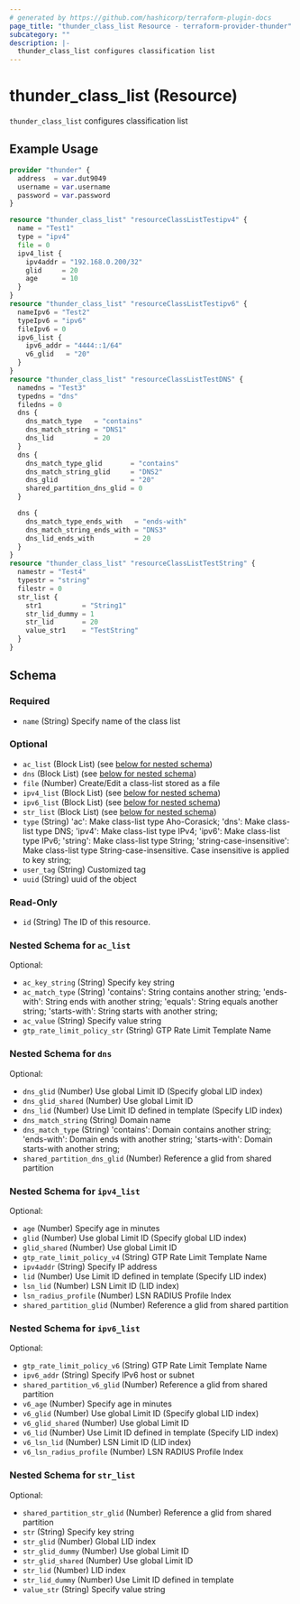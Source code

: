 ```yaml
---
# generated by https://github.com/hashicorp/terraform-plugin-docs
page_title: "thunder_class_list Resource - terraform-provider-thunder"
subcategory: ""
description: |-
  thunder_class_list configures classification list
---
```


# thunder_class_list (Resource)

`thunder_class_list` configures classification list

## Example Usage

```terraform
provider "thunder" {
  address  = var.dut9049
  username = var.username
  password = var.password
}

resource "thunder_class_list" "resourceClassListTestipv4" {
  name = "Test1"
  type = "ipv4"
  file = 0
  ipv4_list {
    ipv4addr = "192.168.0.200/32"
    glid     = 20
    age      = 10
  }
}
resource "thunder_class_list" "resourceClassListTestipv6" {
  nameIpv6 = "Test2"
  typeIpv6 = "ipv6"
  fileIpv6 = 0
  ipv6_list {
    ipv6_addr = "4444::1/64"
    v6_glid   = "20"
  }
}
resource "thunder_class_list" "resourceClassListTestDNS" {
  namedns = "Test3"
  typedns = "dns"
  filedns = 0
  dns {
    dns_match_type   = "contains"
    dns_match_string = "DNS1"
    dns_lid          = 20
  }
  dns {
    dns_match_type_glid       = "contains"
    dns_match_string_glid     = "DNS2"
    dns_glid                  = "20"
    shared_partition_dns_glid = 0
  }

  dns {
    dns_match_type_ends_with   = "ends-with"
    dns_match_string_ends_with = "DNS3"
    dns_lid_ends_with          = 20
  }
}
resource "thunder_class_list" "resourceClassListTestString" {
  namestr = "Test4"
  typestr = "string"
  filestr = 0
  str_list {
    str1          = "String1"
    str_lid_dummy = 1
    str_lid       = 20
    value_str1    = "TestString"
  }
}
```

<!-- schema generated by tfplugindocs -->
## Schema

### Required

- `name` (String) Specify name of the class list

### Optional

- `ac_list` (Block List) (see [below for nested schema](#nestedblock--ac_list))
- `dns` (Block List) (see [below for nested schema](#nestedblock--dns))
- `file` (Number) Create/Edit a class-list stored as a file
- `ipv4_list` (Block List) (see [below for nested schema](#nestedblock--ipv4_list))
- `ipv6_list` (Block List) (see [below for nested schema](#nestedblock--ipv6_list))
- `str_list` (Block List) (see [below for nested schema](#nestedblock--str_list))
- `type` (String) 'ac': Make class-list type Aho-Corasick; 'dns': Make class-list type DNS; 'ipv4': Make class-list type IPv4; 'ipv6': Make class-list type IPv6; 'string': Make class-list type String; 'string-case-insensitive': Make class-list type String-case-insensitive. Case insensitive is applied to key string;
- `user_tag` (String) Customized tag
- `uuid` (String) uuid of the object

### Read-Only

- `id` (String) The ID of this resource.

<a id="nestedblock--ac_list"></a>
### Nested Schema for `ac_list`

Optional:

- `ac_key_string` (String) Specify key string
- `ac_match_type` (String) 'contains': String contains another string; 'ends-with': String ends with another string; 'equals': String equals another string; 'starts-with': String starts with another string;
- `ac_value` (String) Specify value string
- `gtp_rate_limit_policy_str` (String) GTP Rate Limit Template Name


<a id="nestedblock--dns"></a>
### Nested Schema for `dns`

Optional:

- `dns_glid` (Number) Use global Limit ID (Specify global LID index)
- `dns_glid_shared` (Number) Use global Limit ID
- `dns_lid` (Number) Use Limit ID defined in template (Specify LID index)
- `dns_match_string` (String) Domain name
- `dns_match_type` (String) 'contains': Domain contains another string; 'ends-with': Domain ends with another string; 'starts-with': Domain starts-with another string;
- `shared_partition_dns_glid` (Number) Reference a glid from shared partition


<a id="nestedblock--ipv4_list"></a>
### Nested Schema for `ipv4_list`

Optional:

- `age` (Number) Specify age in minutes
- `glid` (Number) Use global Limit ID (Specify global LID index)
- `glid_shared` (Number) Use global Limit ID
- `gtp_rate_limit_policy_v4` (String) GTP Rate Limit Template Name
- `ipv4addr` (String) Specify IP address
- `lid` (Number) Use Limit ID defined in template (Specify LID index)
- `lsn_lid` (Number) LSN Limit ID (LID index)
- `lsn_radius_profile` (Number) LSN RADIUS Profile Index
- `shared_partition_glid` (Number) Reference a glid from shared partition


<a id="nestedblock--ipv6_list"></a>
### Nested Schema for `ipv6_list`

Optional:

- `gtp_rate_limit_policy_v6` (String) GTP Rate Limit Template Name
- `ipv6_addr` (String) Specify IPv6 host or subnet
- `shared_partition_v6_glid` (Number) Reference a glid from shared partition
- `v6_age` (Number) Specify age in minutes
- `v6_glid` (Number) Use global Limit ID (Specify global LID index)
- `v6_glid_shared` (Number) Use global Limit ID
- `v6_lid` (Number) Use Limit ID defined in template (Specify LID index)
- `v6_lsn_lid` (Number) LSN Limit ID (LID index)
- `v6_lsn_radius_profile` (Number) LSN RADIUS Profile Index


<a id="nestedblock--str_list"></a>
### Nested Schema for `str_list`

Optional:

- `shared_partition_str_glid` (Number) Reference a glid from shared partition
- `str` (String) Specify key string
- `str_glid` (Number) Global LID index
- `str_glid_dummy` (Number) Use global Limit ID
- `str_glid_shared` (Number) Use global Limit ID
- `str_lid` (Number) LID index
- `str_lid_dummy` (Number) Use Limit ID defined in template
- `value_str` (String) Specify value string


